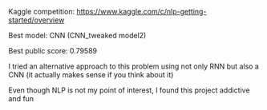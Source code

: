 Kaggle competition: https://www.kaggle.com/c/nlp-getting-started/overview

Best model: CNN (CNN_tweaked model2)

Best public score: 0.79589

I tried an alternative approach to this problem using not only RNN but also a CNN (it actually makes sense if you think about it)

Even though NLP is not my point of interest, I found this project addictive and fun

